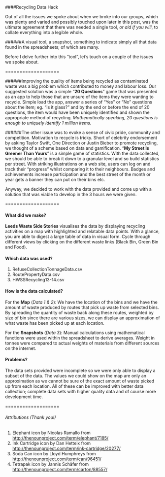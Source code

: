 ####Recycling Data Hack

Out of all the issues we spoke about when we broke into our groups, which was plenty and varied and possibly touched upon later in this post, was the ultimate agreement that there was needed a single tool, *or aid if you will*, to collate everything into a legible whole. 

######A visual tool,  a snapshot, something to indicate simply all that data found in the spreadsheets; of which are many.

Before I delve further into this “tool”, let’s touch on a couple of the issues we spoke about.

===================

######Improving the quality of items being recycled as contaminated waste was a big problem which contributed to money and labour loss.
Our suggested solution was a simple “**20 Questions**” game that was presented as an app to help those that are unsure of the items they were wanting to recycle. Simple load the app, answer a series of “Yes” or “No” questions about the item; eg. “Is it glass?” and by the end or before the end of 20 questions, the item would have been uniquely identified and shown the appropriate method of recycling. *Mathematically speaking, 20 questions is enough to uniquely identify 1 million items.*

######The other issue was to evoke a sense of civic pride, community and competition. Motivation to recycle is tricky.
Short of celebrity endorsement by asking Taylor Swift, One Direction or Justin Bieber to promote recycling, we thought of a scheme based on data and gamification. “**My Street Is Greener Than Yours**” is a simple game of statistics. With the data collected, we should be able to break it down to a granular level and so build statistics per street. With striking illustrations on a web site, users can log on and track their “progress” whilst comparing it to their neighbours. Badges and achievements increase participation and the best street of the month or year gets a banner they can put on their bins etc.

Anyway, we decided to work with the data provided and come up with a solution that was viable to develop in the 3 hours we were given.

===================

#### What did we make?
**Leeds Waste Side Stories** visualises the data by displaying recycling activities on a map with highlighted and relatable data points. With a glance, you are able to digest a large table of data in visual form. Cycle through different views by clicking on the different waste links (Black Bin, Green Bin and Food).

#### Which data was used? 
1. RefuseCollectionTonnageData.csv
2. RoutePropertyData.csv
3. HWSSRecycling13-14.csv


#### How is the data calculated? 
For the **Map** (*Data 1 & 2*): We have the location of the bins and we have the amount of waste produced by routes that pick up waste from selected bins. By spreading the quantity of waste back along these routes, weighted by size of bin since there are various sizes, we can display an approximation of what waste has been picked up at each location.

For the **Snapshots** (*Data 3*): Manual calculations using mathematical functions were used within the spreadsheet to derive averages. Weight in tonnes were compared to actual weights of materials from different sources on the internet.

#### Problems? 
The data sets provided were incomplete so we were only able to display a subset of the data. The values we could show on the map are only an approximation as we cannot be sure of the exact amount of waste picked up from each location. All of these can be improved with better data collection; complete data sets with higher quality data and of course more development time. 


===================

###### Attributions (Thank you!)
1. Elephant icon by Nicolas Ramallo from http://thenounproject.com/term/elephant/7185/
2. Ink Cartridge icon by Dan Hetteix from http://thenounproject.com/term/ink-cartridge/20277/
3. Soda Can icon by Lloyd Humphreys from http://thenounproject.com/term/can/96451/
4. Tetrapak icon by Jannis Schäfer from http://thenounproject.com/term/carton/88557/
